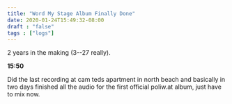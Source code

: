 ```yaml
---
title: "Word My Stage Album Finally Done"
date: 2020-01-24T15:49:32-08:00
draft : "false"
tags : ["logs"]
---
```


2 years in the making (3--27 really).

<!--more-->


**15:50**

Did the last recording at cam teds apartment in north beach and basically in two days finished all the audio for the first official poliw.at album, just have to mix now.   


<!--
1 read

2 write

3 music

4 sing

5 YT Vizzies

6 P Call

7 Dance workout

8 POLIW.AT Blog

9 Archive

10 FF L&L

11 Friends & Fam

12 Love & Legacy

 -->
